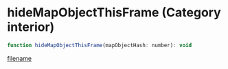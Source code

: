 # hideMapObjectThisFrame (Category interior)

```js
function hideMapObjectThisFrame(mapObjectHash: number): void
```

[filename](hideMapObjectThisFrame_m.md ':include')